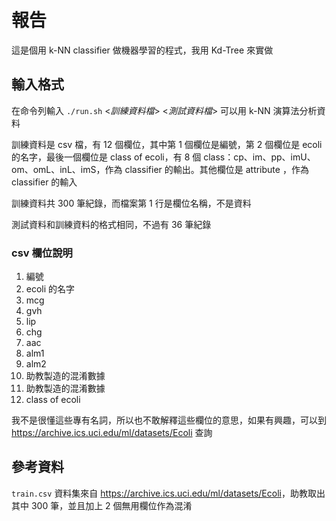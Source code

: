 # 報告

這是個用 k-NN classifier 做機器學習的程式，我用 Kd-Tree 來實做

## 輸入格式

在命令列輸入 `./run.sh` <*訓練資料檔*> <*測試資料檔*> 可以用 k-NN 演算法分析資料

訓練資料是 csv 檔，有 12 個欄位，其中第 1 個欄位是編號，第 2 個欄位是 ecoli 的名字，最後一個欄位是 class of ecoli，有 8 個 class：cp、im、pp、imU、om、omL、inL、imS，作為 classifier 的輸出。其他欄位是 attribute ，作為 classifier 的輸入

訓練資料共 300 筆紀錄，而檔案第 1 行是欄位名稱，不是資料

測試資料和訓練資料的格式相同，不過有 36 筆紀錄

### csv 欄位說明
1. 編號
2. ecoli 的名字
3. mcg
4. gvh
5. lip
6. chg
7. aac
8. alm1
9. alm2
10. 助教製造的混淆數據
11. 助教製造的混淆數據
12. class of ecoli

我不是很懂這些專有名詞，所以也不敢解釋這些欄位的意思，如果有興趣，可以到 <https://archive.ics.uci.edu/ml/datasets/Ecoli> 查詢

## 參考資料

`train.csv` 資料集來自 <https://archive.ics.uci.edu/ml/datasets/Ecoli>，助教取出其中 300 筆，並且加上 2 個無用欄位作為混淆

